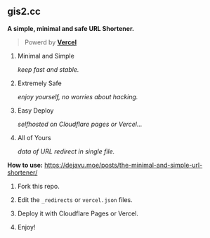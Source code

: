 ## gis2.cc

**A simple, minimal and safe URL Shortener.**

> Powerd by [**Vercel**](https://vercel.com/)

 
1. Minimal and Simple

    *keep fast and stable.*

 2. Extremely Safe

    *enjoy yourself, no worries about hacking.*

 3. Easy Deploy

    *selfhosted on Cloudflare pages or Vercel...*

 4. All of Yours

    *data of URL redirect in single file.*

**How to use:** <https://dejavu.moe/posts/the-minimal-and-simple-url-shortener/>

1. Fork this repo.

2. Edit the `_redirects` or `vercel.json` files.

3. Deploy it with Cloudflare Pages or Vercel.

4. Enjoy!
